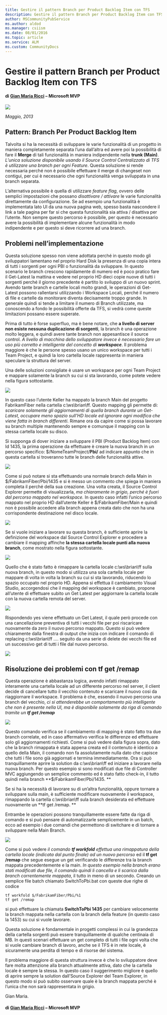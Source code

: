 ```yaml
---
title: Gestire il pattern Branch per Product Backlog Item con TFS
description: Gestire il pattern Branch per Product Backlog Item con TFS
author: MSCommunityPubService
ms.author: aldod
ms.manager: csiism
ms.date: 08/01/2016
ms.topic: article
ms.service: ALM
ms.custom: CommunityDocs
---
```


# Gestire il pattern Branch per Product Backlog Item con TFS

#### di [Gian Maria Ricci](http://mvp.microsoft.com/en-us/mvp/Gian%20Maria%20Ricci-4025635) – Microsoft MVP

![](./img/MVPLogo.png)

*Maggio, 2013*

Pattern: Branch Per Product Backlog Item
----------------------------------------

Talvolta si ha la necessità di sviluppare le varie funzionalità di un
progetto in maniera completamente separata l’una dall’altra ed avere poi
la possibilità di fare il **Merge** di tali funzionalità in maniera
indipendente nella **trunk (Main)**.  *L’unica soluzione disponibile
usando il Source Control Centralizzato di TFS è utilizzare una branch
per ogni Feature*. Questa soluzione si rende necessaria perché non è
possibile effettuare il merge di changeset non contigui, per cui è
necessario che ogni funzionalità venga sviluppata in una branch
separata.

L’alternativa possibile è quella di utilizzare *feature flag*, ovvero
delle semplici impostazioni che possano *disattivare / attivare* le
varie funzionalità direttamente da configurazione. Se ad esempio una
funzionalità è implementata lato UI da una nuova pagina web, spesso
basta nascondere il link a tale pagina per far si che questa
funzionalità sia attiva / disattiva per l’utente. Non sempre questo
percorso è possibile, per questo è necessario avere la possibilità di
implementare alcune funzionalità in modo indipendente e per questo si
deve ricorrere ad una branch.

Problemi nell’implementazione
-----------------------------

Questa soluzione spesso non viene adottata perché in questo modo gli
sviluppatori lamentano nel proprio Hard Disk la presenza di una copia
intera di tutti i sorgenti per ogni PBI o funzionalità da sviluppare. In
questo scenario le branch crescono rapidamente di numero ed è poco
pratico fare il Get-Latest la mattina e vedere nel proprio HD dieci
copie nuove di tutti i sorgenti perché il giorno precedente è partito lo
sviluppo di un nuovo sprint. Avendo tante branch e cartelle locali molto
grandi, le operazioni di Get-Latest possono rallentarsi utilizzando i
Workspace Locali, perché il numero di file e cartelle da monitorare
diventa decisamente troppo grande. In generale quindi si tende a
limitare il numero di Branch utilizzate, ma conoscendo a fondo le
possibilità offerte da TFS, si vedrà come queste limitazioni possano
essere superate.

Prima di tutto è forse superfluo, ma è bene notare, che **a livello di
server non esiste nessuna duplicazione di sorgenti**, la branch è una
operazione molto leggera, e quindi avere tante branch non appesantisce
il source control. *A livello di macchina dello sviluppatore invece è
necessario fare un uso più corretto e intelligente del concetto di
**workspace***. Il problema maggiore è che le persone spesso usano un
unico workspace per tutti i Team Project, e quindi la loro cartella
locale rappresenta in maniera speculare la struttura del server.

Una delle soluzioni consigliate è usare un workspace per ogni Team
Project e mappare solamente la branch su cui si sta lavorando, come
potete vedere nella figura sottostante.

![](./img/Gestire-pattern-Branch-per-Backlog-in-TFS/image2.png)
    

In questo caso l’utente Keller ha mappato la branch Main del progetto
FabrikamFiber nella cartella c:\\ws\\brian\\ff. Questo mapping gli
permette di: *scaricare solamente gli aggiornamenti di quella branch
durante un Get-Latest, occupare meno spazio sull’HD locale ed ignorare
ogni modifica che viene fatta in branch differenti*. Rimane ora da
capire come si possa lavorare su branch multiple mantenendo sempre e
comunque il mapping con la stessa cartella locale su disco.

Si supponga di dover iniziare a sviluppare il PBI (Product Backlog Item)
con Id 1435, la prima operazione da effettuare è creare la nuova branch
in un percorso specifico: \$/NomeTeamProject/**Pbi/** ad indicare
appunto che in questa cartella si troveranno tutte le branch delle
funzionalità attive.

![](./img/Gestire-pattern-Branch-per-Backlog-in-TFS/image3.png)
    

Come si può notare si sta effettuando una normale branch della Main in
\$/FabrikamFiber/Pbi/1435 e si è messo un commento che spiega in maniera
completa il perché della sua creazione. Una volta creata, il Source
Control Explorer permette di visualizzarla, *ma chiaramente in grigio,
perché è fuori dal percorso mappato nel workspace.* In questo caso
infatti l’unico percorso mappato nel proprio HD dall’utente Keller è
\$/FabrikamFiber/Main e quindi non è possibile accedere alla branch
appena creata dato che non ha una corrispondente destinazione nel disco
locale.

![](./img/Gestire-pattern-Branch-per-Backlog-in-TFS/image4.png)
    

Se si vuole iniziare a lavorare su questa branch, è sufficiente aprire
la definizione del workspace dal Source Control Explorer e procedere a
cambiare il mapping affinche **la stessa cartella locale punti alla
nuova branch**, come mostrato nella figura sottostante.

![](./img/Gestire-pattern-Branch-per-Backlog-in-TFS/image5.png)


Quello che è stato fatto è rimappare la cartella locale
c:\\ws\\brian\\ff sulla nuova branch, in questo modo si utilizza una
sola cartella locale per mappare di volta in volta la branch su cui si
sta lavorando, riducendo lo spazio occupato nel proprio HD. Appena si
effettua il cambiamento Visual Studio, accorgendosi che il mapping del
workspace è cambiato, propone all’utente di effettuare subito un Get
Latest per aggiornare la cartella locale con la nuova cartella remota
del server.

![](./img/Gestire-pattern-Branch-per-Backlog-in-TFS/image6.png)
    

Rispondendo yes viene effettuato un Get Latest, il quale però procede
con una cancellazione preventiva di tutti i vecchi file per poi
riscaricare nuovamente da zero il nuovo percorso mappato. Questo si può
vedere chiaramente dalla finestra di output che inizia con indicare il
comando di replacing c:\\ws\\brian\\ff …. seguito da una serie di delete
dei vecchi file ed un successivo get di tutti i file dal nuovo percorso.

![](./img/Gestire-pattern-Branch-per-Backlog-in-TFS/image7.png)
    

Risoluzione dei problemi con tf get /remap
------------------------------------------

Questa operazione è abbastanza logica, avendo infatti rimappato
interamente una cartella locale ad un differente percorso nel server, il
client decide di cancellare tutto il vecchio contenuto e scaricare il
nuovo cosi da riaggiornare il workspace. Il problema è che, essendo il
nuovo percorso una branch del vecchio, *ci si attenderebbe un
comportamento più intelligente che non è presente nella UI, ma è
disponibile solamente da riga di comando tramite un **tf get /remap***

![](./img/Gestire-pattern-Branch-per-Backlog-in-TFS/image8.png)


Questo comando verifica se il cambiamento di mapping è stato fatto tra
due branch correlate, ed in caso affermativo verifica le differenze ed
effettuare solo gli aggiornamenti richiesti. Come si può vedere dalla
figura sopra, dato che la branch rimappata è stata appena creata ed il
contenuto è identico a quello della Main, il comando non fa
assolutamente nulla dato che capisce che tutti i file sono già
aggiornati e termina immediatamente. Ora si può tranquillamente aprire
la solution da c:\\ws\\brian\\ff ed iniziare a lavorare nella nuova
branch. Per questo esempio si sono modificati due file di Controller MVC
aggiungendo un semplice commento ed è stato fatto check-in, il tutto
quindi nella branch **\$/FabrikamFiber/Pbi/1435. **

Se si ha la necessità di lavorare su di un’altra funzionalità, oppure
tornare a sviluppare sulla main, è sufficiente modificare nuovamente il
workspace, rimappando la cartella c:\\ws\\brian\\ff sula branch
desiderata ed effettuare nuovamente un **tf get /remap. **

Entrambe le operazioni possono tranquillamente essere fatte da riga di
comando e si può pensare di automatizzarle semplicemente in un batch,
ecco ad esempio i due comandi che permettono di switchare e di tornare a
sviluppare nella Main Branch.

![](./img/Gestire-pattern-Branch-per-Backlog-in-TFS/image9.png)
    

Come si può vedere *il comando **tf workfold** effettua una rimappatura
della cartella locale (indicata dal punto finale) ad un nuovo percorso*
ed il **tf get /remap** che segue esegue un get verificando le
differenze tra la branch mappata precedentemente e la main. *In questo
esempio nella branch erano stati modificati due file, il comando quindi
li cancella e li scarica dalla branch correntemente mappata*, il tutto
in meno di un secondo. Creando un semplice file batch
chiamato SwitchToPbi.bat con queste due righe di codice

    tf workfold $/FabrikamFiber/Pbi/%1
    tf get /remap

si può effettuare la chiamata **SwitchToPbi 1435** per cambiare
velocemente la branch mappata nella cartella con la branch della feature
(in questo caso la 1453) su cui si vuole lavorare.

Questa soluzione è fondamentale in progetti complessi in cui la
grandezza della cartella sorgenti può essere tranquillamente di qualche
centinaia di MB. In questi scenari effettuare un get completo di tutti i
file ogni volta che si vuole cambiare branch di lavoro, anche se il TFS
è in rete locale, è sicuramente una perdita di tempo e di risorse del
sistema. 

Il problema maggiore di questa struttura invece è che lo sviluppatore
deve fare molta attenzione alla branch attualmente attiva, dato che la
cartella locale è sempre la stessa. In questo caso il suggerimento
migliore è quello di aprire sempre la solution dall’Source Explorer del
Team Explorer, in questo modo si può subito osservare quale è la branch
mappata perché è l’unica che non sarà rappresentata in grigio.

Gian Maria.

#### di [Gian Maria Ricci](http://mvp.microsoft.com/en-us/mvp/Gian%20Maria%20Ricci-4025635) – Microsoft MVP




